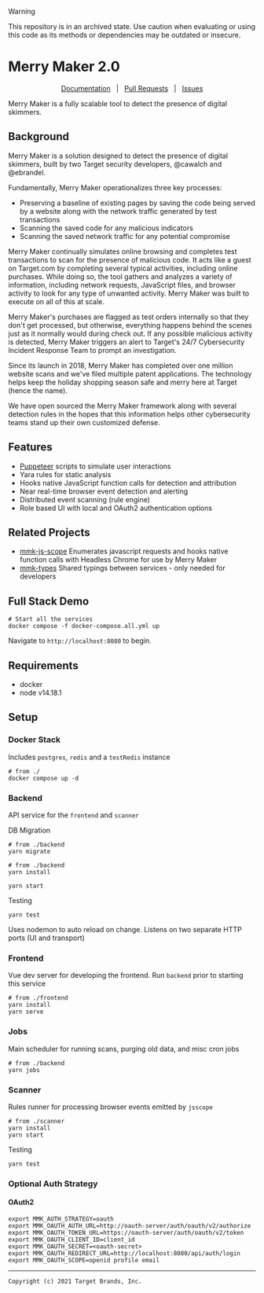 >[!WARNING]
This repository is in an archived state. Use caution when evaluating or using this code as its methods or dependencies may be outdated or insecure.

# Merry Maker 2.0

<div align="center">

[Documentation](https://target.github.io/mmk-ui-api/)&nbsp;&nbsp;&nbsp;|&nbsp;&nbsp;&nbsp;[Pull Requests](https://github.com/target/mmk-ui-api/pulls)&nbsp;&nbsp;&nbsp;|&nbsp;&nbsp;&nbsp;[Issues](https://github.com/target/mmk-ui-api/issues)

</div>

Merry Maker is a fully scalable tool to detect the presence of digital skimmers.

## Background

Merry Maker is a solution designed to detect the presence of digital skimmers, built by two Target security
developers, @cawalch and @ebrandel.

Fundamentally, Merry Maker operationalizes three key processes:

- Preserving a baseline of existing pages by saving the code being served by a website along with the
  network traffic generated by test transactions
- Scanning the saved code for any malicious indicators
- Scanning the saved network traffic for any potential compromise

Merry Maker continually simulates online browsing and completes test transactions to scan for the presence of
malicious code. It acts like a guest on Target.com by completing several typical activities, including
online purchases. While doing so, the tool gathers and analyzes a variety of information, including network requests,
JavaScript files, and browser activity to look for any type of unwanted activity. Merry Maker was built to execute on
all of this at scale.

Merry Maker's purchases are flagged as test orders internally so that they don't get processed, but otherwise,
everything happens behind the scenes just as it normally would during check out. If any possible malicious activity is
detected, Merry Maker triggers an alert to Target's 24/7 Cybersecurity Incident Response Team to prompt an
investigation.

Since its launch in 2018, Merry Maker has completed over one million website scans and we've filed multiple patent
applications. The technology helps keep the holiday shopping season safe and merry here at Target (hence the name).

We have open sourced the Merry Maker framework along with several detection rules in the hopes that this
information helps other cybersecurity teams stand up their own customized defense.

## Features

- [Puppeteer](https://pptr.dev/) scripts to simulate user interactions
- Yara rules for static analysis
- Hooks native JavaScript function calls for detection and attribution
- Near real-time browser event detection and alerting
- Distributed event scanning (rule engine)
- Role based UI with local and OAuth2 authentication options


## Related Projects

- [mmk-js-scope](https://github.com/target/mmk-js-scope) Enumerates javascript requests and hooks native function calls
  with Headless Chrome for use by Merry Maker
- [mmk-types](https://github.com/target/mmk-types) Shared typings between services - only needed for developers


## Full Stack Demo

```
# Start all the services
docker compose -f docker-compose.all.yml up
```

Navigate to `http://localhost:8080` to begin.

## Requirements

- docker
- node v14.18.1

## Setup

### Docker Stack

Includes `postgres`, `redis` and a `testRedis` instance

```
# from ./
docker compose up -d
```

### Backend

API service for the `frontend` and `scanner`

DB Migration

```
# from ./backend
yarn migrate
```

```
# from ./backend
yarn install

yarn start
```

Testing

```
yarn test
```

Uses nodemon to auto reload on change. Listens on two separate HTTP ports (UI and transport)

### Frontend

Vue dev server for developing the frontend. Run `backend` prior to starting this service

```
# from ./frontend
yarn install
yarn serve
```

### Jobs

Main scheduler for running scans, purging old data, and misc cron jobs

```
# from ./backend
yarn jobs
```

### Scanner

Rules runner for processing browser events emitted by `jsscope`

```
# from ./scanner
yarn install
yarn start
```

Testing

```
yarn test
```

### Optional Auth Strategy

#### OAuth2

```
export MMK_AUTH_STRATEGY=oauth
export MMK_OAUTH_AUTH_URL=http://oauth-server/auth/oauth/v2/authorize
export MMK_OAUTH_TOKEN_URL=https://oauth-server/auth/oauth/v2/token
export MMK_OAUTH_CLIENT_ID=client_id
export MMK_OAUTH_SECRET=<oauth-secret>
export MMK_OAUTH_REDIRECT_URL=http://localhost:8080/api/auth/login
export MMK_OAUTH_SCOPE=openid profile email
```

---

```
Copyright (c) 2021 Target Brands, Inc.
```
